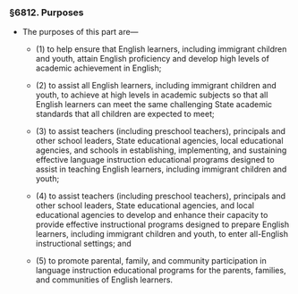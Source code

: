 ### §6812. Purposes
* The purposes of this part are—

  * (1) to help ensure that English learners, including immigrant children and youth, attain English proficiency and develop high levels of academic achievement in English;

  * (2) to assist all English learners, including immigrant children and youth, to achieve at high levels in academic subjects so that all English learners can meet the same challenging State academic standards that all children are expected to meet;

  * (3) to assist teachers (including preschool teachers), principals and other school leaders, State educational agencies, local educational agencies, and schools in establishing, implementing, and sustaining effective language instruction educational programs designed to assist in teaching English learners, including immigrant children and youth;

  * (4) to assist teachers (including preschool teachers), principals and other school leaders, State educational agencies, and local educational agencies to develop and enhance their capacity to provide effective instructional programs designed to prepare English learners, including immigrant children and youth, to enter all-English instructional settings; and

  * (5) to promote parental, family, and community participation in language instruction educational programs for the parents, families, and communities of English learners.